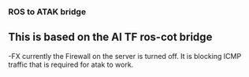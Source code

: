 ### ROS to ATAK bridge
## This is based on the AI TF ros-cot bridge

-FX currently the Firewall on the server is turned off. It is blocking ICMP traffic that is required for atak to work.
